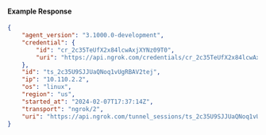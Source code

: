 <!-- Code generated for API Clients. DO NOT EDIT. -->

#### Example Response

```json
{
	"agent_version": "3.1000.0-development",
	"credential": {
		"id": "cr_2c35TeUfX2x84lcwAxjXYNz09T0",
		"uri": "https://api.ngrok.com/credentials/cr_2c35TeUfX2x84lcwAxjXYNz09T0"
	},
	"id": "ts_2c35U9SJJUaQNoq1vUgRBAV2tej",
	"ip": "10.110.2.2",
	"os": "linux",
	"region": "us",
	"started_at": "2024-02-07T17:37:14Z",
	"transport": "ngrok/2",
	"uri": "https://api.ngrok.com/tunnel_sessions/ts_2c35U9SJJUaQNoq1vUgRBAV2tej"
}
```
